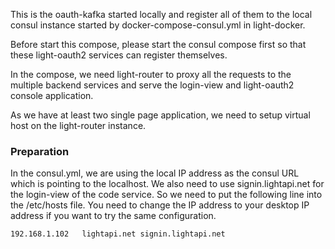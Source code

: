 This is the oauth-kafka started locally and register all of them to the local consul instance started by docker-compose-consul.yml in light-docker. 

Before start this compose, please start the consul compose first so that these light-oauth2 services can register themselves. 

In the compose, we need light-router to proxy all the requests to the multiple backend services and serve the login-view and light-oauth2 console application. 

As we have at least two single page application, we need to setup virtual host on the light-router instance. 


### Preparation

In the consul.yml, we are using the local IP address as the consul URL which is pointing to the localhost. We also need to use signin.lightapi.net for the login-view of the code service. So we need to put the following line into the /etc/hosts file. You need to change the IP address to your desktop IP address if you want to try the same configuration. 

```
192.168.1.102   lightapi.net signin.lightapi.net
```
